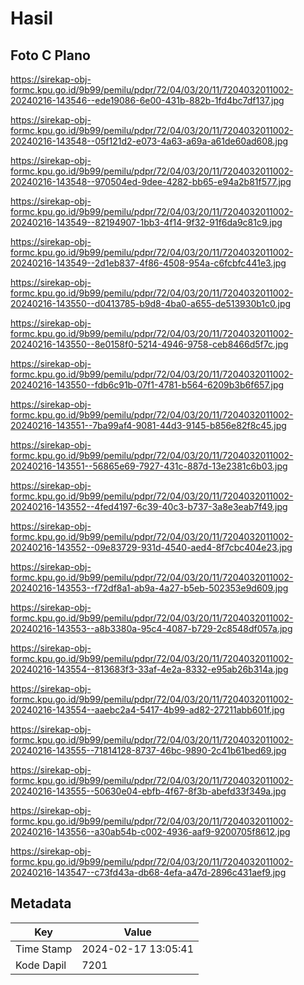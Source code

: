 # Hasil

## Foto C Plano

https://sirekap-obj-formc.kpu.go.id/9b99/pemilu/pdpr/72/04/03/20/11/7204032011002-20240216-143546--ede19086-6e00-431b-882b-1fd4bc7df137.jpg

https://sirekap-obj-formc.kpu.go.id/9b99/pemilu/pdpr/72/04/03/20/11/7204032011002-20240216-143548--05f121d2-e073-4a63-a69a-a61de60ad608.jpg

https://sirekap-obj-formc.kpu.go.id/9b99/pemilu/pdpr/72/04/03/20/11/7204032011002-20240216-143548--970504ed-9dee-4282-bb65-e94a2b81f577.jpg

https://sirekap-obj-formc.kpu.go.id/9b99/pemilu/pdpr/72/04/03/20/11/7204032011002-20240216-143549--82194907-1bb3-4f14-9f32-91f6da9c81c9.jpg

https://sirekap-obj-formc.kpu.go.id/9b99/pemilu/pdpr/72/04/03/20/11/7204032011002-20240216-143549--2d1eb837-4f86-4508-954a-c6fcbfc441e3.jpg

https://sirekap-obj-formc.kpu.go.id/9b99/pemilu/pdpr/72/04/03/20/11/7204032011002-20240216-143550--d0413785-b9d8-4ba0-a655-de513930b1c0.jpg

https://sirekap-obj-formc.kpu.go.id/9b99/pemilu/pdpr/72/04/03/20/11/7204032011002-20240216-143550--8e0158f0-5214-4946-9758-ceb8466d5f7c.jpg

https://sirekap-obj-formc.kpu.go.id/9b99/pemilu/pdpr/72/04/03/20/11/7204032011002-20240216-143550--fdb6c91b-07f1-4781-b564-6209b3b6f657.jpg

https://sirekap-obj-formc.kpu.go.id/9b99/pemilu/pdpr/72/04/03/20/11/7204032011002-20240216-143551--7ba99af4-9081-44d3-9145-b856e82f8c45.jpg

https://sirekap-obj-formc.kpu.go.id/9b99/pemilu/pdpr/72/04/03/20/11/7204032011002-20240216-143551--56865e69-7927-431c-887d-13e2381c6b03.jpg

https://sirekap-obj-formc.kpu.go.id/9b99/pemilu/pdpr/72/04/03/20/11/7204032011002-20240216-143552--4fed4197-6c39-40c3-b737-3a8e3eab7f49.jpg

https://sirekap-obj-formc.kpu.go.id/9b99/pemilu/pdpr/72/04/03/20/11/7204032011002-20240216-143552--09e83729-931d-4540-aed4-8f7cbc404e23.jpg

https://sirekap-obj-formc.kpu.go.id/9b99/pemilu/pdpr/72/04/03/20/11/7204032011002-20240216-143553--f72df8a1-ab9a-4a27-b5eb-502353e9d609.jpg

https://sirekap-obj-formc.kpu.go.id/9b99/pemilu/pdpr/72/04/03/20/11/7204032011002-20240216-143553--a8b3380a-95c4-4087-b729-2c8548df057a.jpg

https://sirekap-obj-formc.kpu.go.id/9b99/pemilu/pdpr/72/04/03/20/11/7204032011002-20240216-143554--813683f3-33af-4e2a-8332-e95ab26b314a.jpg

https://sirekap-obj-formc.kpu.go.id/9b99/pemilu/pdpr/72/04/03/20/11/7204032011002-20240216-143554--aaebc2a4-5417-4b99-ad82-27211abb601f.jpg

https://sirekap-obj-formc.kpu.go.id/9b99/pemilu/pdpr/72/04/03/20/11/7204032011002-20240216-143555--71814128-8737-46bc-9890-2c41b61bed69.jpg

https://sirekap-obj-formc.kpu.go.id/9b99/pemilu/pdpr/72/04/03/20/11/7204032011002-20240216-143555--50630e04-ebfb-4f67-8f3b-abefd33f349a.jpg

https://sirekap-obj-formc.kpu.go.id/9b99/pemilu/pdpr/72/04/03/20/11/7204032011002-20240216-143556--a30ab54b-c002-4936-aaf9-9200705f8612.jpg

https://sirekap-obj-formc.kpu.go.id/9b99/pemilu/pdpr/72/04/03/20/11/7204032011002-20240216-143547--c73fd43a-db68-4efa-a47d-2896c431aef9.jpg


## Metadata

| Key        | Value               |
| ---------- | ------------------- |
| Time Stamp | 2024-02-17 13:05:41 |
| Kode Dapil | 7201                |



